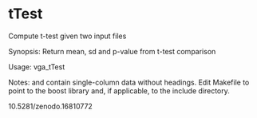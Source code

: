 # tTest

Compute t-test given two input files

Synopsis: Return mean, sd and p-value from t-test comparison

Usage: vga_tTest <file1> <file2>

Notes: <file1> and <file2> contain single-column data without headings. Edit Makefile to point to the boost library and, if applicable, to the include directory.

10.5281/zenodo.16810772
